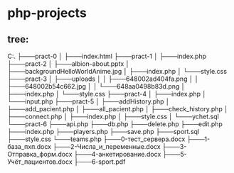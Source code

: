 # php-projects
## tree:

C:.
├───pract-0
│   ├───index.html
├───pract-1
│   ├───index.php
├───pract-2
│   ├───albion-about.pptx
│   ├───backgroundHelloWorldAnime.jpg
│   ├───index.php
│   └───style.css
├───pract-3
│   ├───uploads
│   │   ├───648002ad404fa.png
│   │   ├───648002b54c662.jpg
│   │   └───648aa0498b83d.png
│   ├───index.php
│   └───style.css
├───pract-4
│   ├───index.php
│   └───input.php
├───pract-5
│   ├───addHistory.php
│   ├───add_pacient.php
│   ├───all_pacient.php
│   ├───check_history.php
│   ├───connect.php
│   ├───index.php
│   ├───style.css
│   └───ychet.sql
└───pract-6
    ├───api.php
    ├───db.php
    ├───delete.php
    ├───edit.php
    ├───index.php
    ├───players.php
    ├───save.php
    ├───sport.sql
    ├───style.css
    └───teams.php
├───0-тест_сервера.docx
├───1-база_пхп.docx
├───2-Числа_и_переменные.docx
├───3-Отправка_форм.docx
├───4-анкетирование.docx
├───5-Учёт_пациентов.docx
├───6-sport.pdf